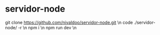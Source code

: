 # servidor-node

git clone https://github.com/nivaldoo/servidor-node.git \n
code ./servidor-node/ -r \n
npm i \n
npm run dev \n
